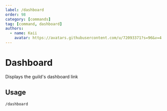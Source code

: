 ```yaml
---
label: /dashboard
order: 98
category: [commands]
tag: [command, dashboard]
authors:
  - name: Kaii
    avatar: https://avatars.githubusercontent.com/u/72093371?s=96&v=4
---
```


# Dashboard

Displays the guild's dashboard link

## Usage
    
    /dashboard
